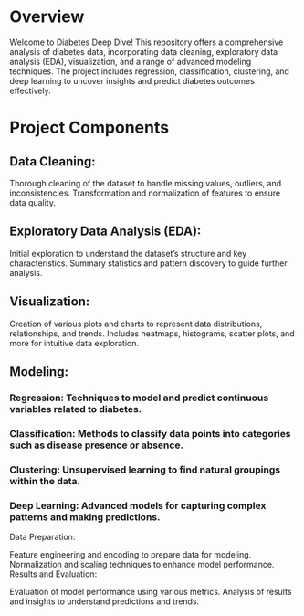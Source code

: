 # Overview
Welcome to Diabetes Deep Dive! This repository offers a comprehensive analysis of diabetes data, incorporating data cleaning, exploratory data analysis (EDA), visualization, and a range of advanced modeling techniques. The project includes regression, classification, clustering, and deep learning to uncover insights and predict diabetes outcomes effectively.

# Project Components
## Data Cleaning:

Thorough cleaning of the dataset to handle missing values, outliers, and inconsistencies.
Transformation and normalization of features to ensure data quality.

## Exploratory Data Analysis (EDA):

Initial exploration to understand the dataset’s structure and key characteristics.
Summary statistics and pattern discovery to guide further analysis.

## Visualization:

Creation of various plots and charts to represent data distributions, relationships, and trends.
Includes heatmaps, histograms, scatter plots, and more for intuitive data exploration.

## Modeling:

### Regression: Techniques to model and predict continuous variables related to diabetes.
### Classification: Methods to classify data points into categories such as disease presence or absence.
### Clustering: Unsupervised learning to find natural groupings within the data.
### Deep Learning: Advanced models for capturing complex patterns and making predictions.
Data Preparation:

Feature engineering and encoding to prepare data for modeling.
Normalization and scaling techniques to enhance model performance.
Results and Evaluation:

Evaluation of model performance using various metrics.
Analysis of results and insights to understand predictions and trends.
